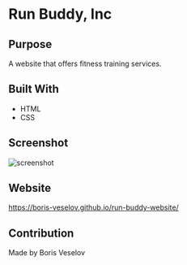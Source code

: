 # Run Buddy, Inc

## Purpose
A website that offers fitness training services. 

## Built With
* HTML
* CSS

## Screenshot
![screenshot](https://user-images.githubusercontent.com/96749114/168154465-9c35d52e-aca0-47e7-9d79-027689ec7128.jpg)


## Website
https://boris-veselov.github.io/run-buddy-website/

## Contribution
Made by Boris Veselov
